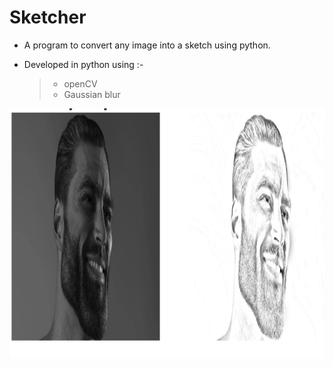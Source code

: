 # Sketcher
- A program to convert any image into a sketch using python.

- Developed in python using :-

  >- openCV
  >- Gaussian blur
  

<p align="center">
  <img width="800" height="400" src="https://github.com/0EnIgma1/Sketcher/blob/main/Capture.PNG">
</p>
